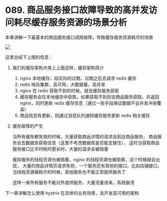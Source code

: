 # 089. 商品服务接口故障导致的高并发访问耗尽缓存服务资源的场景分析

本章讲解一下最基本的商品服务接口调用故障，导致缓存服务资源耗尽的场景

![](https://txxs.github.io/pic/record/cache-pdp/markdown-img-paste-2019060122495114.png)

这里总结下上图的信息：

1. 我们的缓存架构大体上上面这样，缓存架构简介

    1. nginx 本地缓存，段实际的过期，过期之后去请求 redis 缓存
    2. redis 哨兵集群，高可用，大数据量，高并发
    3. nginx 在 redis 获取不到的时候，就去缓存服务获取
    4. 缓存服务会在本地缓存中获取，如果获取不到则去商品服务获取，并返回 nginx，同时更新 redis 缓存信息（通过一些手段保证数据不会并发冲突覆盖）
    5. 商品信息有更新，则通过消息队列通知缓存服务更新 redis 相关缓存
2. 缓存故障的产生

    当所有缓存都失效的时候，大量获取商品详情的请求会到达商品服务，
    商品服务会去数据库获取信息（这里不考虑数据库是否能支撑住），
    这时当获取商品服务接口比平时耗时更长时，大量的请求会被阻塞

    缓存服务的线程资源也被阻塞，nginx 的线程资源也被阻塞，这个时候就会出现，
    大量的商品详情页请求失败，一个服务还有其他的接口，比如店铺接口，当线程资源被耗尽的时候，其他服务也不能正常提供服务了

    这样一来所有服务不能对外提供服务，大量流量进来，系统崩溃

下一章讲解怎么使用 hystrix 在具体的业务场景，去开发高可用的架构

